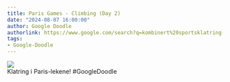 ```yaml
---
title: Paris Games - Climbing (Day 2)
date: "2024-08-07 16:00:00"
author: Google Doodle
authorlink: https://www.google.com/search?q=kombinert%20sportsklatring-OL
tags:
- Google-Doodle
---
```

<img src="https://www.google.com/logos/doodles/2024/paris-games-climbing-day-2-6753651837110565-law.gif" referrerpolicy="no-referrer"><br>Klatring i Paris-lekene! #GoogleDoodle